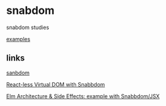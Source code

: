 # snabdom
snabdom studies

[examples](http://suxxus.github.io/studies/snabdom-examples.html)

## links
[sanbdom](https://github.com/paldepind/snabbdom)

[React-less Virtual DOM with Snabbdom](https://medium.com/@yelouafi/react-less-virtual-dom-with-snabbdom-functions-everywhere-53b672cb2fe3#.6jgz2d7wl)

[Elm Architecture & Side Effects: example with Snabbdom/JSX](https://medium.com/@yelouafi/elm-architecture-side-effect-examples-with-snabbdom-and-jsx-3732219d9995#.wumhvfgng)
